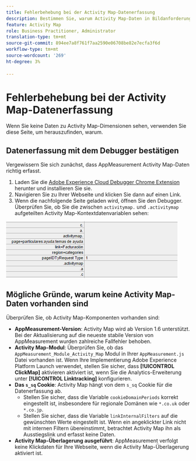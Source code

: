 ```yaml
---
title: Fehlerbehebung bei der Activity Map-Datenerfassung
description: Bestimmen Sie, warum Activity Map-Daten in Bildanforderungen nicht angezeigt werden können.
feature: Activity Map
role: Business Practitioner, Administrator
translation-type: tm+mt
source-git-commit: 894ee7a8f761f7aa2590e06708be82e7ecfa3f6d
workflow-type: tm+mt
source-wordcount: '269'
ht-degree: 3%

---
```



# Fehlerbehebung bei der Activity Map-Datenerfassung

Wenn Sie keine Daten zu Activity Map-Dimensionen sehen, verwenden Sie diese Seite, um herauszufinden, warum.

## Datenerfassung mit dem Debugger bestätigen

Vergewissern Sie sich zunächst, dass AppMeasurement Activity Map-Daten richtig erfasst.

1. Laden Sie die [Adobe Experience Cloud Debugger Chrome Extension](https://docs.adobe.com/content/help/de-DE/debugger/using/experience-cloud-debugger.html) herunter und installieren Sie sie.
2. Navigieren Sie zu Ihrer Webseite und klicken Sie dann auf einen Link.
3. Wenn die nachfolgende Seite geladen wird, öffnen Sie den Debugger. Überprüfen Sie, ob Sie die zwischen `activitymap.` und `.activitymap` aufgeteilten Activity Map-Kontextdatenvariablen sehen:

![Debugging-Daten](assets/debugger.png)

## Mögliche Gründe, warum keine Activity Map-Daten vorhanden sind

Überprüfen Sie, ob Activity Map-Komponenten vorhanden sind:

* **AppMeasurement-Version**: Activity Map wird ab Version 1.6 unterstützt. Bei der Aktualisierung auf die neueste stabile Version von AppMeasurement wurden zahlreiche Fallfehler behoben.
* **Activity Map-Modul**: Überprüfen Sie, ob das  `AppMeasurement_Module_Activity_Map` Modul in Ihrer  `AppMeasurement.js` Datei vorhanden ist. Wenn Ihre Implementierung Adobe Experience Platform Launch verwendet, stellen Sie sicher, dass **[!UICONTROL ClickMap]** aktivieren aktiviert ist, wenn Sie die Analytics-Erweiterung unter **[!UICONTROL Linktracking]** konfigurieren.
* **Das  `s_sq` Cookie**: Activity Map hängt von dem  `s_sq` Cookie für die Datenerfassung ab.
   * Stellen Sie sicher, dass die Variable `cookieDomainPeriods` korrekt eingestellt ist, insbesondere für regionale Domänen wie `*.co.uk` oder `*.co.jp`.
   * Stellen Sie sicher, dass die Variable `linkInternalFilters` auf die gewünschten Werte eingestellt ist. Wenn ein angeklickter Link nicht mit internen Filtern übereinstimmt, betrachtet Activity Map ihn als Ausstiegslink und erfasst keine Daten.
* **Activity Map-Überlagerung ausgeführt**: AppMeasurement verfolgt keine Klickdaten für Ihre Webseite, wenn die Activity Map-Überlagerung aktiviert ist.
